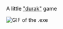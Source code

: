 A little ["durak"](https://en.wikipedia.org/wiki/Durak) game

![GIF of the .exe](https://media.giphy.com/media/v1.Y2lkPTc5MGI3NjExZXZyamlhN3BpbmVmMDZwank4d2htN2lhbWNmZzlqOHM5bGtmb3RoaSZlcD12MV9pbnRlcm5hbF9naWZfYnlfaWQmY3Q9Zw/5bm46woePfBfpMKjrE/giphy.gif)
